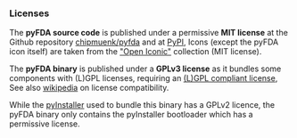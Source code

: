 ### Licenses ###
The **pyFDA source code** is published under a permissive **MIT license** at the Github repository
[chipmuenk/pyfda](https://github.com/chipmuenk/pyfda) and at [PyPI](https://pypi.org/project/pyfda/), 
Icons (except the pyFDA icon itself) are taken from the ["Open Iconic"](https://useiconic.com/open/) collection 
(MIT license).

The **pyFDA binary** is published under a **GPLv3 license** 
as it bundles some components with (L)GPL licenses, requiring an 
[(L)GPL compliant license](https://velovix.github.io/post/lgpl-gpl-license-compliance-with-pyinstaller/), 
See also [wikipedia](https://en.wikipedia.org/wiki/License_compatibility) on license compatibility.

While the [pyInstaller](https://www.pyinstaller.org/) used to bundle this binary has a GPLv2 licence, 
the pyFDA binary only contains the pyInstaller bootloader which has a permissive license.

